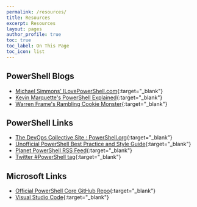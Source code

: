 ```yaml
---
permalink: /resources/
title: Resources
excerpt: Resources
layout: pages
author_profile: true
toc: true
toc_label: On This Page
toc_icon: list
---
```


## PowerShell Blogs

* [Michael Simmons' ILovePowerShell.com](https://www.ILovePowerShell.com){:target="_blank"}
* [Kevin Marquette's PowerShell Explained](https://powershellexplained.com/?utm_source=thedavecarroll&utm_medium=blog){:target="_blank"}
* [Warren Frame's Rambling Cookie Monster](https://ramblingcookiemonster.github.io/){:target="_blank"}

## PowerShell Links

* [The DevOps Collective Site : PowerShell.org](https://www.powershell.org/){:target="_blank"}
* [Unofficial PowerShell Best Practice and Style Guide](https://github.com/PoshCode/PowerShellPracticeAndStyle){:target="_blank"}
* [Planet PowerShell RSS Feed](https://www.planetpowershell.com/feed){:target="_blank"}
* [Twitter #PowerShell tag](https://twitter.com/search?q=%23powershell&src=tyah){:target="_blank"}

## Microsoft Links

* [Official PowerShell Core GitHub Repo](https://github.com/PowerShell/PowerShell){:target="_blank"}
* [Visual Studio Code](https://code.visualstudio.com/){:target="_blank"}